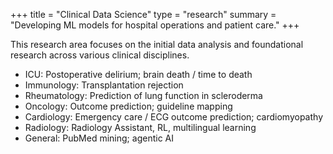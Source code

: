 +++
title = "Clinical Data Science"
type = "research"
summary = "Developing ML models for hospital operations and patient care."
+++


This research area focuses on the initial data analysis and foundational research across various clinical disciplines.

- ICU: Postoperative delirium; brain death / time to death
- Immunology: Transplantation rejection
- Rheumatology: Prediction of lung function in scleroderma
- Oncology: Outcome prediction; guideline mapping
- Cardiology: Emergency care / ECG outcome prediction; cardiomyopathy
- Radiology: Radiology Assistant, RL, multilingual learning
- General: PubMed mining; agentic AI
